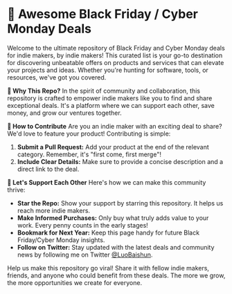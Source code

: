 # 🤑 Awesome Black Friday / Cyber Monday Deals

Welcome to the ultimate repository of Black Friday and Cyber Monday deals for indie makers, by indie makers! This curated list is your go-to destination for discovering unbeatable offers on products and services that can elevate your projects and ideas. Whether you're hunting for software, tools, or resources, we've got you covered.

**🎉 Why This Repo?**
In the spirit of community and collaboration, this repository is crafted to empower indie makers like you to find and share exceptional deals. It's a platform where we can support each other, save money, and grow our ventures together.

**🤝 How to Contribute**
Are you an indie maker with an exciting deal to share? We'd love to feature your product! Contributing is simple:
1. **Submit a Pull Request:** Add your product at the end of the relevant category. Remember, it's "first come, first merge"!
2. **Include Clear Details:** Make sure to provide a concise description and a direct link to the deal.

**🌟 Let's Support Each Other**
Here's how we can make this community thrive:
- **Star the Repo:** Show your support by starring this repository. It helps us reach more indie makers.
- **Make Informed Purchases:** Only buy what truly adds value to your work. Every penny counts in the early stages!
- **Bookmark for Next Year:** Keep this page handy for future Black Friday/Cyber Monday insights.
- **Follow on Twitter:** Stay updated with the latest deals and community news by following me on Twitter [@LuoBaishun](https://twitter.com/LuoBaishun).

Help us make this repository go viral! Share it with fellow indie makers, friends, and anyone who could benefit from these deals. The more we grow, the more opportunities we create for everyone.
